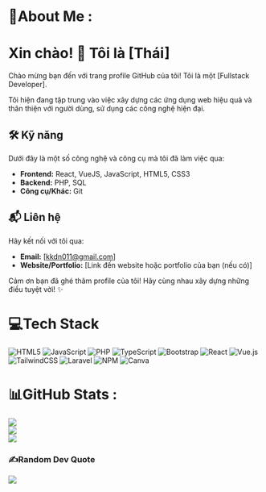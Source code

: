 # 💫About Me :

# Xin chào! 👋 Tôi là [Thái]

Chào mừng bạn đến với trang profile GitHub của tôi! Tôi là một [Fullstack Developer].

Tôi hiện đang tập trung vào việc xây dựng các ứng dụng web hiệu quả và thân thiện với người dùng, sử dụng các công nghệ hiện đại.

## 🛠️ Kỹ năng

Dưới đây là một số công nghệ và công cụ mà tôi đã làm việc qua:

*   **Frontend:** React, VueJS, JavaScript, HTML5, CSS3
*   **Backend:** PHP, SQL
*   **Công cụ/Khác:** Git

## 📬 Liên hệ

Hãy kết nối với tôi qua:

*   **Email:** [kkdn011@gmail.com]
*   **Website/Portfolio:** [Link đến website hoặc portfolio của bạn (nếu có)]

Cảm ơn bạn đã ghé thăm profile của tôi! Hãy cùng nhau xây dựng những điều tuyệt vời! ✨

# 💻Tech Stack
![HTML5](https://img.shields.io/badge/html5-%23E34F26.svg?style=plastic&logo=html5&logoColor=white) ![JavaScript](https://img.shields.io/badge/javascript-%23323330.svg?style=plastic&logo=javascript&logoColor=%23F7DF1E) ![PHP](https://img.shields.io/badge/php-%23777BB4.svg?style=plastic&logo=php&logoColor=white) ![TypeScript](https://img.shields.io/badge/typescript-%23007ACC.svg?style=plastic&logo=typescript&logoColor=white) ![Bootstrap](https://img.shields.io/badge/bootstrap-%23563D7C.svg?style=plastic&logo=bootstrap&logoColor=white) ![React](https://img.shields.io/badge/react-%2320232a.svg?style=plastic&logo=react&logoColor=%2361DAFB) ![Vue.js](https://img.shields.io/badge/vuejs-%2335495e.svg?style=plastic&logo=vuedotjs&logoColor=%234FC08D) ![TailwindCSS](https://img.shields.io/badge/tailwindcss-%2338B2AC.svg?style=plastic&logo=tailwind-css&logoColor=white) ![Laravel](https://img.shields.io/badge/laravel-%23FF2D20.svg?style=plastic&logo=laravel&logoColor=white) ![NPM](https://img.shields.io/badge/NPM-%23000000.svg?style=plastic&logo=npm&logoColor=white) ![Canva](https://img.shields.io/badge/Canva-%2300C4CC.svg?style=plastic&logo=Canva&logoColor=white)
# 📊GitHub Stats :
![](https://github-readme-stats.vercel.app/api?username=NguyenThai11103&theme=radical&hide_border=true&include_all_commits=false&count_private=true)<br/>
![](https://github-readme-streak-stats.herokuapp.com/?user=NguyenThai11103&theme=radical&hide_border=true)<br/>
![](https://github-readme-stats.vercel.app/api/top-langs/?username=NguyenThai11103&theme=radical&hide_border=true&include_all_commits=false&count_private=true&layout=compact)

### ✍️Random Dev Quote
![](https://quotes-github-readme.vercel.app/api?type=horizontal&theme=radical)

